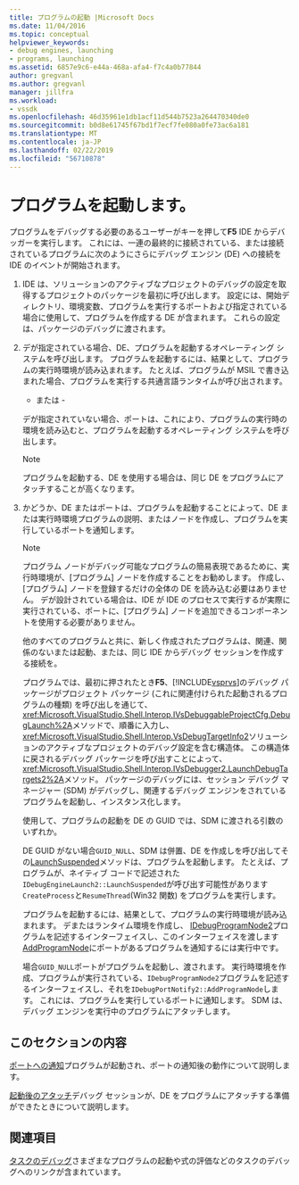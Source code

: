 ```yaml
---
title: プログラムの起動 |Microsoft Docs
ms.date: 11/04/2016
ms.topic: conceptual
helpviewer_keywords:
- debug engines, launching
- programs, launching
ms.assetid: 6857e9c6-e44a-468a-afa4-f7c4a0b77844
author: gregvanl
ms.author: gregvanl
manager: jillfra
ms.workload:
- vssdk
ms.openlocfilehash: 46d35961e1db1acf11d544b7523a264470340de0
ms.sourcegitcommit: b0d8e61745f67bd1f7ecf7fe080a0fe73ac6a181
ms.translationtype: MT
ms.contentlocale: ja-JP
ms.lasthandoff: 02/22/2019
ms.locfileid: "56710878"
---
```

# <a name="launch-a-program"></a>プログラムを起動します。
プログラムをデバッグする必要のあるユーザーがキーを押して**F5** IDE からデバッガーを実行します。 これには、一連の最終的に接続されている、または接続されているプログラムに次のようにさらにデバッグ エンジン (DE) への接続を IDE のイベントが開始されます。

1. IDE は、ソリューションのアクティブなプロジェクトのデバッグの設定を取得するプロジェクトのパッケージを最初に呼び出します。 設定には、開始ディレクトリ、環境変数、プログラムを実行するポートおよび指定されている場合に使用して、プログラムを作成する DE が含まれます。 これらの設定は、パッケージのデバッグに渡されます。

2. デが指定されている場合、DE、プログラムを起動するオペレーティング システムを呼び出します。 プログラムを起動するには、結果として、プログラムの実行時環境が読み込まれます。 たとえば、プログラムが MSIL で書き込まれた場合、プログラムを実行する共通言語ランタイムが呼び出されます。

    - または -

    デが指定されていない場合、ポートは、これにより、プログラムの実行時の環境を読み込むと、プログラムを起動するオペレーティング システムを呼び出します。

   > [!NOTE]
   >  プログラムを起動する、DE を使用する場合は、同じ DE をプログラムにアタッチすることが高くなります。

3. かどうか、DE またはポートは、プログラムを起動することによって、DE または実行時環境プログラムの説明、またはノードを作成し、プログラムを実行しているポートを通知します。

   > [!NOTE]
   >  プログラム ノードがデバッグ可能なプログラムの簡易表現であるために、実行時環境が、[プログラム] ノードを作成することをお勧めします。 作成し、[プログラム] ノードを登録するだけの全体の DE を読み込む必要はありません。 デが設計されている場合は、IDE が IDE のプロセスで実行するが実際に実行されている、ポートに、[プログラム] ノードを追加できるコンポーネントを使用する必要がありません。

   他のすべてのプログラムと共に、新しく作成されたプログラムは、関連、関係のないまたは起動、または、同じ IDE からデバッグ セッションを作成する接続を。

   プログラムでは、最初に押されたとき**F5**、[!INCLUDE[vsprvs](../../code-quality/includes/vsprvs_md.md)]のデバッグ パッケージがプロジェクト パッケージ (これに関連付けられた起動されるプログラムの種類) を呼び出しを通じて、<xref:Microsoft.VisualStudio.Shell.Interop.IVsDebuggableProjectCfg.DebugLaunch%2A>メソッドで、順番に入力し、<xref:Microsoft.VisualStudio.Shell.Interop.VsDebugTargetInfo2>ソリューションのアクティブなプロジェクトのデバッグ設定を含む構造体。 この構造体に戻されるデバッグ パッケージを呼び出すことによって、<xref:Microsoft.VisualStudio.Shell.Interop.IVsDebugger2.LaunchDebugTargets2%2A>メソッド。 パッケージのデバッグには、セッション デバッグ マネージャー (SDM) がデバッグし、関連するデバッグ エンジンをされているプログラムを起動し、インスタンス化します。

   使用して、プログラムの起動を DE の GUID では、SDM に渡される引数のいずれか。

   DE GUID がない場合`GUID_NULL`、SDM は併置、DE を作成しを呼び出してその[LaunchSuspended](../../extensibility/debugger/reference/idebugenginelaunch2-launchsuspended.md)メソッドは、プログラムを起動します。 たとえば、プログラムが、ネイティブ コードで記述された`IDebugEngineLaunch2::LaunchSuspended`が呼び出す可能性があります`CreateProcess`と`ResumeThread`(Win32 関数) をプログラムを実行します。

   プログラムを起動するには、結果として、プログラムの実行時環境が読み込まれます。 デまたはランタイム環境を作成し、 [IDebugProgramNode2](../../extensibility/debugger/reference/idebugprogramnode2.md)プログラムを記述するインターフェイスし、このインターフェイスを渡します[AddProgramNode](../../extensibility/debugger/reference/idebugportnotify2-addprogramnode.md)にポートがあるプログラムを通知するには実行中です。

   場合`GUID_NULL`ポートがプログラムを起動し、渡されます。 実行時環境を作成、プログラムが実行されている、`IDebugProgramNode2`プログラムを記述するインターフェイスし、それを`IDebugPortNotify2::AddProgramNode`します。 これには、プログラムを実行しているポートに通知します。 SDM は、デバッグ エンジンを実行中のプログラムにアタッチします。

## <a name="in-this-section"></a>このセクションの内容
 [ポートへの通知](../../extensibility/debugger/notifying-the-port.md)プログラムが起動され、ポートの通知後の動作について説明します。

 [起動後のアタッチ](../../extensibility/debugger/attaching-after-a-launch.md)デバッグ セッションが、DE をプログラムにアタッチする準備ができたときについて説明します。

## <a name="related-sections"></a>関連項目
 [タスクのデバッグ](../../extensibility/debugger/debugging-tasks.md)さまざまなプログラムの起動や式の評価などのタスクのデバッグへのリンクが含まれています。